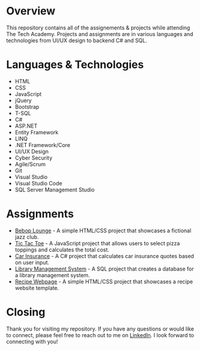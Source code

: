 # Overview
This repository contains all of the assignements &amp; projects while attending The Tech Academy. Projects and assignments are in various languages and technologies from UI/UX design to backend C# and SQL.

# Languages & Technologies
- HTML
- CSS
- JavaScript
- jQuery
- Bootstrap
- T-SQL
- C#
- ASP.NET
- Entity Framework
- LINQ
- .NET Framework/Core
- UI/UX Design
- Cyber Security
- Agile/Scrum
- Git
- Visual Studio
- Visual Studio Code
- SQL Server Management Studio

# Assignments
- [Bebop Lounge](HTML%20&amp;%20CSS%20Course/One-Page-Website/) - A simple HTML/CSS project that showcases a fictional jazz club.
- [Tic Tac Toe](JavaScript%20Course/TicTacToe/) - A JavaScript project that allows users to select pizza toppings and calculates the total cost.
- [Car Insurance](C%23%20%26%20.NET%20Course/CarInsurance/) - A C# project that calculates car insurance quotes based on user input.
- [Library Management System](Database%20%26%20SQL%20Course/Library.sql) - A SQL project that creates a database for a library management system.
- [Recipe Webpage](Web%20Development%20Live%20Project/Cookery) - A simple HTML/CSS project that showcases a recipe website template.

# Closing
Thank you for visiting my repository. If you have any questions or would like to connect, please feel free to reach out to me on [LinkedIn](https://www.linkedin.com/in/asanderson94/). I look forward to connecting with you!